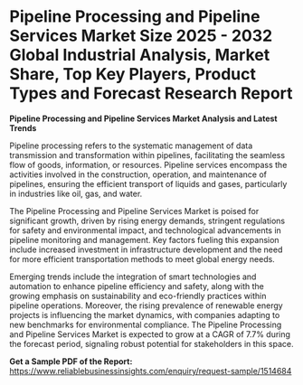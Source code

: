 <p><h1>Pipeline Processing and Pipeline Services Market Size 2025 - 2032 Global Industrial Analysis, Market Share, Top Key Players, Product Types and Forecast Research Report</h1></p><p><strong>Pipeline Processing and Pipeline Services Market Analysis and Latest Trends</strong></p>
<p><p>Pipeline processing refers to the systematic management of data transmission and transformation within pipelines, facilitating the seamless flow of goods, information, or resources. Pipeline services encompass the activities involved in the construction, operation, and maintenance of pipelines, ensuring the efficient transport of liquids and gases, particularly in industries like oil, gas, and water.</p><p>The Pipeline Processing and Pipeline Services Market is poised for significant growth, driven by rising energy demands, stringent regulations for safety and environmental impact, and technological advancements in pipeline monitoring and management. Key factors fueling this expansion include increased investment in infrastructure development and the need for more efficient transportation methods to meet global energy needs. </p><p>Emerging trends include the integration of smart technologies and automation to enhance pipeline efficiency and safety, along with the growing emphasis on sustainability and eco-friendly practices within pipeline operations. Moreover, the rising prevalence of renewable energy projects is influencing the market dynamics, with companies adapting to new benchmarks for environmental compliance. The Pipeline Processing and Pipeline Services Market is expected to grow at a CAGR of 7.7% during the forecast period, signaling robust potential for stakeholders in this space.</p></p>
<p><strong>Get a Sample PDF of the Report:&nbsp;</strong> <a href="https://www.reliablebusinessinsights.com/enquiry/request-sample/1514684?utm_campaign=3547&utm_medium=2&utm_source=Github&utm_content=ia&utm_term=29032025&utm_id=pipeline-processing-and-pipeline-services">https://www.reliablebusinessinsights.com/enquiry/request-sample/1514684</a></p>
<p>&nbsp;</p>
<p><strong>Pipeline Processing and Pipeline Services Major Market Players</strong></p>
<p><p>The Pipeline Processing and Pipeline Services market is characterized by significant competition among key players, including Halliburton, Baker Hughes, EnerMech, and BGS, among others. </p><p>Halliburton, a major player in the energy sector, provides various pipeline and processing services, including pipeline installation, inspection, and maintenance. The company has shown consistent growth, with a reported revenue of approximately $14.5 billion in 2022. Halliburton is investing in technology to enhance service efficiency, positioning itself for continued market expansion.</p><p>Baker Hughes, another industry leader, focuses on digital solutions and advanced technology to optimize pipeline operations. The company generated revenues of around $23 billion in 2022. Baker Hughes is also increasing its emphasis on sustainability initiatives, which is expected to drive future growth as demand for environmentally friendly practices rises.</p><p>EnerMech specializes in mechanical and pipeline services across various sectors, including oil and gas. With a presence in several regions, EnerMech has reported steady revenue growth, approximating $500 million in 2022. The company plans to expand its service offerings through strategic acquisitions and technological advancements.</p><p>In addition, companies like Bluefin and Altus Intervention are emerging players that focus on niche segments within the pipeline services market. They leverage innovative technologies and specialized teams to capture market share in a growing landscape that emphasizes efficiency and safety.</p><p>Overall, the Pipeline Processing and Services market is poised for growth, driven by increased demand for energy infrastructure and advancing technologies. Key players are likely to focus on mergers, acquisitions, and technological innovations to enhance their service portfolios and expand their global reach. The projected market size continues to expand, with overall growth trends indicating a robust future for the industry.</p></p>
<p>&nbsp;</p>
<p><strong>What Are The Key Opportunities For Pipeline Processing and Pipeline Services Manufacturers?</strong></p>
<p><p>The Pipeline Processing and Pipeline Services market is projected to experience significant growth, driven by increasing demand for efficient transport of oil and gas, alongside rising investments in infrastructure. Key trends include the adoption of advanced technologies such as IoT and AI for monitoring and maintenance, enhancing operational efficiency and safety. The market is also bolstered by regulatory frameworks promoting sustainable practices and reducing environmental impact. Future outlook suggests robust expansion, particularly in emerging economies, alongside a growing emphasis on innovative solutions and digital transformation to optimize pipeline management and reduce downtime.</p></p>
<p><strong>Inquire or Share Your Questions If Any Before Purchasing This Report:</strong> <a href="https://www.reliablebusinessinsights.com/enquiry/pre-order-enquiry/1514684?utm_campaign=3547&utm_medium=2&utm_source=Github&utm_content=ia&utm_term=29032025&utm_id=pipeline-processing-and-pipeline-services">https://www.reliablebusinessinsights.com/enquiry/pre-order-enquiry/1514684</a></p>
<p>&nbsp;</p>
<p><strong>Market Segmentation</strong></p>
<p><strong>The Pipeline Processing and Pipeline Services Market Analysis by types is segmented into:</strong></p>
<p><ul><li>Commissioning</li><li>Maintenance</li><li>Decommissioning</li></ul></p>
<p><p>Pipeline processing refers to the series of steps involved in transporting fluids through pipelines, enhancing efficiency and reducing operational costs. Pipeline services encompass various market types, including commissioning, which involves initial setup and testing of pipelines; maintenance, focused on regular inspections and repairs to ensure operational integrity; and decommissioning, which entails safely shutting down and removing pipelines at the end of their life cycle. Together, these services ensure the safe and effective management of pipeline infrastructure throughout its lifespan.</p></p>
<p><strong>Purchase this Report:&nbsp;</strong><a href="https://www.reliablebusinessinsights.com/purchase/1514684?utm_campaign=3547&utm_medium=2&utm_source=Github&utm_content=ia&utm_term=29032025&utm_id=pipeline-processing-and-pipeline-services">https://www.reliablebusinessinsights.com/purchase/1514684</a></p>
<p>&nbsp;</p>
<p><strong>The Pipeline Processing and Pipeline Services Market Industry Research by Application is segmented into:</strong></p>
<p><ul><li>Power Generation</li><li>Chemicals & Refined Products</li><li>Water & Wastewater</li><li>Oil & Gas</li><li>Others</li></ul></p>
<p><p>Pipeline processing involves the transportation of fluids and gases through a network of pipes, utilizing various technologies for efficient flow and treatment. The pipeline services market spans several applications, including power generation, where fuel is delivered reliably; chemicals and refined products, focusing on safe transport and distribution; water and wastewater management, ensuring clean water supply; and oil & gas, central to energy production. Additionally, other sectors may include food processing and mining, all benefiting from effective pipeline solutions.</p></p>
<p><a href="https://www.reliablebusinessinsights.com/global-pipeline-processing-and-pipeline-services-market-r1514684?utm_campaign=3547&utm_medium=2&utm_source=Github&utm_content=ia&utm_term=29032025&utm_id=pipeline-processing-and-pipeline-services">&nbsp;https://www.reliablebusinessinsights.com/global-pipeline-processing-and-pipeline-services-market-r1514684</a></p>
<p><strong>In terms of Region, the Pipeline Processing and Pipeline Services Market Players available by Region are:</strong></p>
<p>
    <p> <strong> North America: </strong>
        <ul>
            <li>United States</li>
            <li>Canada</li>
        </ul>
        </p> 
    <p> <strong> Europe: </strong>
        <ul>
            <li>Germany</li>
            <li>France</li>
            <li>U.K.</li>
            <li>Italy</li>
            <li>Russia</li>
        </ul>
        </p> 
    <p> <strong> Asia-Pacific: </strong>
        <ul>
            <li>China</li>
            <li>Japan</li>
            <li>South Korea</li>
            <li>India</li>
            <li>Australia</li>
            <li>China Taiwan</li>
            <li>Indonesia</li>
            <li>Thailand</li>
            <li>Malaysia</li>
        </ul>
        </p> 
    <p> <strong> Latin America: </strong>
        <ul>
            <li>Mexico</li>
            <li>Brazil</li>
            <li>Argentina Korea</li>
            <li>Colombia</li>
        </ul>
        </p> 
    <p> <strong> Middle East & Africa: </strong>
        <ul>
            <li>Turkey</li>
            <li>Saudi</li>
            <li>Arabia</li>
            <li>UAE</li>
            <li>Korea</li>
        </ul>
    </p>
    </p>
<p><p>The Pipeline Processing and Pipeline Services Market is experiencing significant growth across various regions. North America and Asia-Pacific are expected to dominate the market, with market share valuations projected at 35% and 30%, respectively. Europe follows closely with a 20% share, while the USA stands at 10% and China at 5%. Increasing energy demands, aging infrastructure, and technological advancements are key drivers in these regions, contributing to their substantial market positions. Overall, a robust growth trajectory is anticipated in the coming years.</p></p>
<p><strong>Purchase this Report: </strong><a href="https://www.reliablebusinessinsights.com/purchase/1514684?utm_campaign=3547&utm_medium=2&utm_source=Github&utm_content=ia&utm_term=29032025&utm_id=pipeline-processing-and-pipeline-services">https://www.reliablebusinessinsights.com/purchase/1514684</a></p>
<p>&nbsp;<strong>Get a Sample PDF of the Report:&nbsp;&nbsp;</strong><a href="https://www.reliablebusinessinsights.com/enquiry/request-sample/1514684?utm_campaign=3547&utm_medium=2&utm_source=Github&utm_content=ia&utm_term=29032025&utm_id=pipeline-processing-and-pipeline-services">https://www.reliablebusinessinsights.com/enquiry/request-sample/1514684</a></p>
<p><strong></strong></p>
<p><p><a href="https://github.com/karydacamu/Market-Research-Report-List-1/blob/main/encapsulated-training-suits-market.md?utm_campaign=3547&utm_medium=2&utm_source=Github&utm_content=ia&utm_term=29032025&utm_id=pipeline-processing-and-pipeline-services">Encapsulated Training Suits Market</a></p></p>